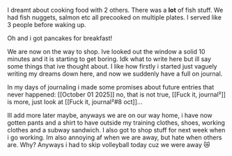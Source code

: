 I dreamt about cooking food with 2 others. There was a **lot** of fish stuff. We had fish nuggets, salmon etc all precooked on multiple plates. I served like 3 people before waking up.

Oh and i got pancakes for breakfast!

We are now on the way to shop. Ive looked out the window a solid 10 minutes and it is starting to get boring. Idk what to write here but ill say some things that ive thought about.
I like how firstly i started just vaguely writing my dreams down here, and now we suddenly have a full on journal.

In my days of journaling i made some promises about future entries that never happened:
[[October 01 2025]] no, that is not true, [[Fuck it, journal²]] is more, just look at [[Fuck it, journal²#8 oct]]...

Ill add more later maybe, anyways we are on our way home, i have now gotten pants and a shirt to have outside my training clothes, shoes, working clothes and a subway sandwich. I also got to shop stuff for next week when i go working. 
Im also annoying af when we are away, but hate when others are. Why?
Anyways i had to skip volleyball today cuz we were away 😿